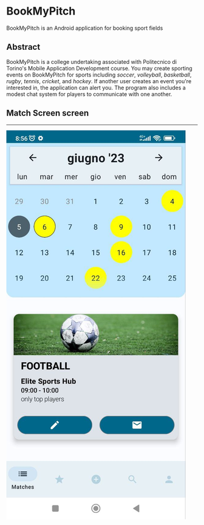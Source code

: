 # BookMyPitch
BookMyPitch is an Android application for booking sport fields

## Abstract
BookMyPitch is a college undertaking associated with Politecnico di Torino's Mobile Application Development course. You may create sporting events on BookMyPitch for sports including _soccer_, _volleyball_, _basketball_, _rugby_, _tennis_, _cricket_, and _hockey_. If another user creates an event you're interested in, the application can alert you. The program also includes a modest chat system for players to communicate with one another.

## Match Screen screen
-------------
![home](https://github.com/giorgioDaniele/BookMyPitch/blob/main/screens/agenda)
